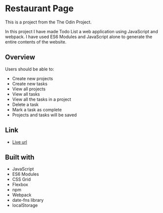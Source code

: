 # Restaurant Page

This is a project from the The Odin Project.

In this project I have made Todo List a web application using JavaScript and webpack. I have used ES6 Modules and JavaScript alone to generate the entire contents of the website.

## Overview

Users should be able to:

- Create new projects
- Create new tasks
- View all projects
- View all tasks
- View all the tasks in a project
- Delete a task
- Mark a task as complete
- Projects and tasks will be saved

## Link

- [Live url](https://tajwararik.github.io/Todo-List/)

## Built with

- JavaScript
- ES6 Modules
- CSS Grid
- Flexbox
- npm
- Webpack
- date-fns library
- localStorage
